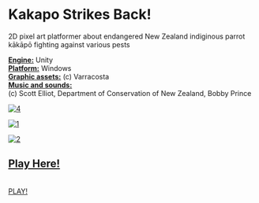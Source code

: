 # Kakapo Strikes Back!
2D pixel art platformer about endangered New Zealand indiginous parrot kākāpō fighting against various pests

<u><b>Engine:</b></u> Unity <br>
<u><b>Platform:</b></u> Windows <br>
<u><b>Graphic assets:</b></u> (c) Varracosta <br>
<u><b>Music and sounds:</b></u> <br>
(c) Scott Elliot, Department of Conservation of New Zealand, Bobby Prince 

<a href='https://postimg.cc/t1LS993P' target='_blank'><img src='https://i.postimg.cc/vBmpLBDP/4.jpg' border='0' alt='4'/></a>

<a href='https://postimg.cc/dk2zXhbD' target='_blank'><img src='https://i.postimg.cc/j5mtDNv6/1.jpg' border='0' alt='1'/></a>

<a href='https://postimg.cc/CdYy8488' target='_blank'><img src='https://i.postimg.cc/L4gmrC6x/2.jpg' border='0' alt='2'/></a>

<h2><u>Play Here!</u></h2><br>
<a href="https://varracosta.itch.io/kakapo-strikes-back">PLAY!</a> 
